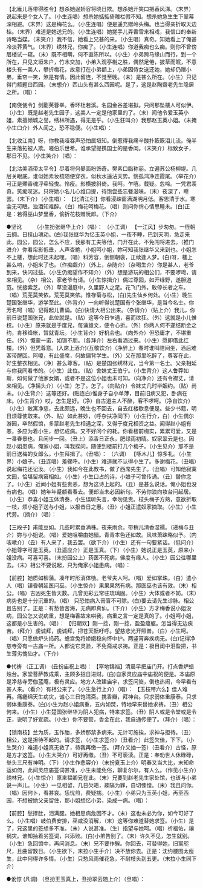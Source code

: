 <!-- { "loadSidebar": true } -->
【北雁儿落带得胜令】想杀她逞娇容将晓日欺。想杀她开笑口把香风涕。（末界）说起来是个女人了。（小生连唱）想杀她掂掂倚雕栏假不知。想杀她急生生下翠幕深相避。（末界）这是梅花么。（小生连唱）便是遥充赠岭头梅。也当得亲折取天边桂。（末界）难道是她送兄的。（小生连唱）她搓手儿弄香雪来相戏，我信口的奉新诗略当媒。（末笑介）我不信，她看上兄甚的来。（小生唱）真奇。知她看上了俺甚冷淡荠黄气。（末界）绣林兄，你痴了。（小生连唱）你道我痴也么痴。则你不曾傍层楼试一窥。（末）既不相瞒，何不直陈所以。（小生）小弟跨马缘山而行，到一个所在，只见文垣朱户，竹木交加，小弟入观亭榭之胜，偶然足倦，披草而眠，不意楼头有一美人，攀折梅花，故意打在小弟额上，小弟因侍女送还她，她却仍赠小弟，垂帘一笑，煞是有情。因此留连，不觉至晚。（末）是甚么所在。（小生）只记得门额题曰西园。（末想介）西山头有甚么西园呢。是了，这是赵陶齌老先生隐居之所。（唱）： 

【南侥侥令】剑劚芙蓉峷。香环杜若溪。名园金谷差堪拟。只问那坠楼人可似伊。（小生）既是赵老先生园子，这美人一定是他家里的了。（末）闻他令爱玉英小姐，素擅倾城之誉。绣林所遇，得无是乎。（小生狂叫介）我那赵玉英小姐。（末掩小生口介）外人闻之，恐不稳便。（小生唱）： 

【北收江南】呀，你教我哑吞声恐怕属垣知。倒惹得我痛辛酸扑簌簌泪儿流。俺半生来落拓被人欺。嗟伯乐世希。谁承望提携国士的是香闺。（末笑介）标致女子，那日不见。（小生笑介）（唱）： 

【北沽美酒带太平令】尽着将何晏面粉饰奇。樊素口脂称丽。立遍苏公杨柳堤。几层关眼底。谁似她素妆梳随便穿衣。似秋水遥沾天势。恍孤鸿净连霞尾。（举花介）可正是殢香魂浮牵轻曳。怜瘦。影横披斜倚。我呵。乍嘻。载疑。忽啼。一凭君羡奇。笑痴叹迷。只将她小名儿心维口提，待饱尝些忘餐滋味。（末）夜深了，睡罢。（末下介）（小生唱）： 
【北清江引】你看浸疎窗满湖明月低。客思清于水。寒衾无可眠，浊酒知难醉。（白）梅花呵梅花。（唱）则问你俏心情思睡未。(白)正是：若得巫山梦里香，偷折花枝赠阮郎。（下介） 

●坚讹　　 
（小生扮张继华上介）（唱）： 
（小工调） 
【一江风】步匆匆。一径朝云拥。日挟山魂动。(白)我张继华为忆玉英小姐，一夜不睡，巴到天明，急走来此。园公，园公，怎么不应，我那有工夫等他，门开在此，不免闯将进去。（推门进介）你看帘影低垂，人声杳絶，小姐呵小姐，妳可知我张继华又来到也。小姐怎不上楼，想此时还未起哩。（唱）料芳容，倒侧朝衾，正续逢人梦。(白)呀，楼上甚么响，小姐来了也。（作痴觑介）（外上，杂随介）（杂喝生介）你是甚人，老爷到来，快闪过些。（小生仍痴望作不知介）（外）想是游玩的相公们，不要啰唣，请来相见。（杂）相公，家老爷有请。（小生惊揖介）偶过尊园，如开绿野，遂胆道范。恍接紫芝。（外）草没漫庭中，久里野人之足。花飞门外，敢停长者之车。（唱）荒芜莫笑侬。荒芜莫笑侬。惟存菊与松，(白)先生仙乡何处。（小生）晚生楚国张继华，游学至此。（外背介）一向听得说楚国有个张继华，是当今名士。你芳名呵（唱）记得起儿曹诵。(白)快请大相公出来。（杂请介）（贴上介）我儿，你前日说楚国张兄，此位就是。（贴）这等今日乍遇，喜而欲狂。（外）这就是小儿惟权。（小生）原来就是于度兄，每诵雄文，便令心折。（外）你两人何不遂结断金之约，肯移绛帐，暂就青坛。（小生背介）好机会也。（向外介）但恐庸才，不堪重任。（外）慨蒙一诺，如锡不朋。（各拜介）左右看酒过来。（小生）愿即借此红楼。（外）但凭尊意。(入席上酒介)(互敬饮介)（净醉上）春时谁叫陪间坐，酒后难客带醒回。阿嗄，有此盛席，何故偏背学生。（外）又在那里吃醉了，尊客在此，好生整衣相见。（净）甚么尊客。（贴）是楚国张绣林兄，当今第一名士。父亲相延与你我同看书的。（小生）此位。（贴）舍妹丈王伯宁。（小生背介）这人鲁莽如斯，如何做了他家女婿，或者不是这位小姐也未可知。（向净介）还有令襟丈，请来相见。（净摇头介）（小生）怎了。怎了。（向贴介）令妹丈几时毕姻约。（贴）尚未。（小生背介）这等还好。(贴连白)惟身子自小单薄，目前旧病又犯，卧病在床。(小生背介）哎，怎生是好。（净）自古道主人不醉，客不啰呵。（净自饮介）（小生）敝寓净慈，去此颇远，晚生也不回去，自去红楼歇息便是。些少书籍，明日烦尊使取来。（外、贴）如此甚妙，（呼杂扶净同下）（小生行介，白）小生偶尔游园，卒然假馆，多蒙赵老先生相遇之深，又得于度兄相资之益。闻得赵小姐有恙，多应为着小生，想忆成病。又不好问个的耗。你看楼前梅实，累累可爱，又是一番春景也。且闲步一回。（丑上）添香日正永，肥绿雨初晴。奴家翠云是也。因赵小姐患病，俺家小姐，叫我探问，随便到楼前打几个梅子。（小生见介）那不是前日送梅的女郎么。小生拜揖了。（丑唱）： 
（六调） 
【啄木儿】惊多礼。（小生界）小娘子。（丑连唱）羞骤呼。（小生）难道就不认得小生了。多谢梅花。（丑唱）说起梅花还记汝。（小生）我如今在此教书，做了西席先生了。（丑唱）可知他寂寞文园，恰堪留病窘相如。（小生）小生口占的诗，小娘子可曾传诵。（丑）替你念了。（小生）近闻小姐有些贵恙，想为这诗上起的。（丑）是甚么说话。俺小姐也没有病也。（唱）她年年蹙额看春去。便郎当未必因新句。不劳你浪向妆台问起居。（小生）恭喜小姐玉体清泰，小生误听失言，幸勿见责。枝头梅子方熟，意欲折取一枝，烦小姐子送与小姐，以报昔日之惠。（丑）小姐正遣奴家摘取。（小生）小生代劳。（摘介）（唱）： 

【三段子】甫能豆如。几些时累垂满株。夜来雨余。带稍儿清香湿襦。（递梅与丑介）妳与小姐说。（唱）爱她咀嚼由她醋。青青本色还如故。风味萧踈略似予。（内咳嗽介）（丑）有人来了，我去罢。（欲下介）（小生）还有一句要紧话。（低问介）小姐尊字可是玉英。（丑遥应介）正是玉真。（下）（小生）她说正是玉英，原来小姐没病。可喜可喜。（末扮园公上）药医不死病，佛度有缘人。（小生）园公往哪里去。（末）相公不要说起，只为俺家小姐患病。（唱）： 

【前腔】她质如柳蒲。凑年时形消体劬。老爷夫人呵。（唱）爱如掌珠。（白）遣小人（唱）镇昏朝延医问巫。（小生惊介）果果果然有病。那医巫也该有效。（末）相公。（唱）吉凶死生皆天数。几曾见彩云常驻琉璃固。（小生）大体或者不妨。（末）病势也是十分沉重的。（唱） 
只恐怕病入膏盲不可除。(白)要去请先生诊脉。相公且告别了。正是：有愁皆苦海，无病即真仙。（下介）（小生）方才梅香说小姐没病，园公怎又说病重，想是梅香故来哄我，病重之言一定是真的了。小姐呵小姐，这都是小生害的。（唱）： 
【归朝欢】刚一捻，刚一捻，盈盈瘦躯。怎当得无边疾苦。（拜介）虔诚拜，虔诚拜，把苍天酝吁呼。望慈悲光开照普。（白）小生呵。（唱）只愿做炉头捣药。蟾宫兔将娇娥稳向怀中护。两竖宵奔疾病无。(白)记得净慈寺旁有一古庙一所。人都说它灵验，不免斋戒求祷。正是：极目闺中泪盈把，书生薄劣愧仙才。（下介） 

●代祷 （正工调） 
(丑扮庙祝上唱)： 
【窣地锦裆】清晨早把庙门开。打点香炉蜡烛台。家堂菩萨教成乘，主顾多招日进财。(白)自家灵应庙中庙祝的便是。本庙原是净慈寺旁伽蓝庵，极有灵应。地方人改建庙宇，求签问筊，倒也热闹，今早看有甚人来。（看介）有相公来了。（小生急行上介）（唱）： 
【玉枝带六么】佳人难再。痛纒绵天生病灾，诚心三日饱清斋。携香瓣，拜神台。只求弱体重康泰。只求弱体重康泰。(白)小生为赵小姐病重，五内如焚，特地早来替她求祷。（丑）相公何来。（小生）小生楚国张继华为阴人犯病，特来求签。（丑）阴人或是令堂或是令正，说明了好宣疏。（小生）你不要管，香金在此，我自通传便了。（拜介）（唱）： 

【锁南枝】兰为质，玉作胎，多娇那禁多病来。无计可施挨，求神与担待。（丑）相公，这是担待不起的。请求签，（小生求签介）（丑看介）此签欠佳，下下。（小生哭介）难道小姐真无救了，待我再缴一签。（拜介又抽一签）（丑看介）古怪，原是方才这签。（小生大哭介）可好再缴。（丑）不可亵渎。正是：奉劝世人休碌碌，举头三尺有神明。（下）（小生作悲容介）（末扮夏玉上介）明春又当大比，末知命运如何，此间灵应庙签词甚准，小生未能免俗，聊复尔尔，有人么。（作见小生介）绣林兄。（小生惊介）原来韫卿兄在此。（末）兄要到赵老先生家处馆，也该与小弟说一声儿。（小生）一见相留，几日欠晤，疎隔为罪，自切悚惶。（末）我且问你。（唱）因何卜，看甚哀。恁忧煎，费疑揣。（小生）小弟只为玉英小姐，再至西园，不想被她父亲留住，那小姐想忆小弟，染成一病。（唱）： 

【前腔】愁撑肚，泪满腮。她相思病危因不才。（末）这也未必为你，如今可好了么。（小生唱）岐伯费安排，巫咸没消解，（末）这等你难道替她求签。（小生）是了，兄这里的签想多不准。（末）人说甚准。（生）指望与她呵。（唱）祈福佑，禳祸灾。谁知抽着劣签词，兴添败。(白)小弟告别了。（末）许久不见，怎生就别。（小生）急回馆中，再问消息。（末）兄不要作騃。你回去，可替得她，旧寓咫尺，且曲留数日。（小生欲下，末拉小生手介）决不放你去。正是：沈约腰围太瘦生，此中何得许多情。（小生）只愁风雨催花急，不耐枝头到五更。（末拉小生同下介） 

●讹惊 (凡调) 
（旦扮王玉真上，丑扮翠云随上介）（旦唱）： 

